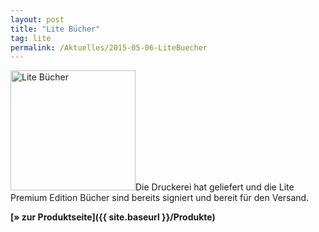 ```yaml
---
layout: post
title: "Lite Bücher"
tag: lite
permalink: /Aktuelles/2015-05-06-LiteBuecher
---
```


<img alt="Lite Bücher" class="floatleft" height="192" src="{{ site.baseurl }}/assets/pics/lite/gallery/div/tn2/fotobuecher.jpg" width="200"/>Die Druckerei hat geliefert und die Lite Premium Edition Bücher sind bereits signiert und bereit für den Versand.

**[&raquo; zur Produktseite]({{ site.baseurl }}/Produkte)**


